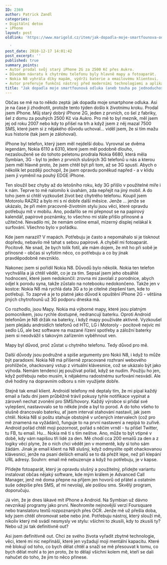 ```yaml
---
ID: 2369
author: Patrick Zandl
categories:
- Digitální detox
- iPhone
layout: post
oldlink: 'https://www.marigold.cz/item/jak-dopadla-moje-smartfounova-odluka-aneb-touha-po-jednoduchosti

  '
post_date: 2010-12-17 14:01:42
post_excerpt: ''
published: true
summary_points:
- Autor prodal svůj starý iPhone 2G za 2500 Kč přes Aukro.
- Důvodem návratu k chytrému telefonu byly hlavně mapy a fotoaparát.
- Nokia N8 vyhrála díky mapám, výdrži baterie a emailovému klientovi.
- Autor preferuje funkční nástroj před moderními technologiemi a aplikacemi.
title: "Jak dopadla moje smartfounová odluka (aneb touha po jednoduchosti)"
---
```


Občas se mě na to někdo zeptá: jak dopadla moje smartphone odluka. Asi je na čase ji zhodnotit, protože tento týden došlo k životnímu kroku. Prodal jsem iPhone. Můj starý dobrý iPhone 2G, jeden z prvních, co šel z fabriky, šel z domu za pouhých 2500 Kč via Aukro. Pro mě to byl mezník, měl jsem jej od roku 2007 nebo kdy to přišel na trh a když jsem z něj mazal 7500 SMS, které jsem si z nějakého důvodu uchoval... viděl jsem, že si tím mažu kus historie (tak jsem je zálohoval).

iPhone byl telefon, který jsem měl nejdelší dobu. Vyrovnal se dvěma legendám, Nokia 6110 a 6310, které jsem měl podobně dlouho, nezaslouženě se do tohoto peletonu prodrala Nokia 6680, která měla Symbian, 3G - byl to jeden z prvních slušných 3G telefonů u nás a kterou jsem měl hlavně proto, že jsem chtěl být při tom, až se 3G spustí. Abych o několik let později pochopil, že jsem opravdu poněkud napřed - a v klidu jsem ji vyměnil na pouhý EDGE iPhone. 

Ten sloužil bez chyby až do letošního roku, kdy 3G přišlo v použitelné míře i k nám. Teprve to mě nalomilo k úvahám, zda nepřejít na jiný mobil. A do toho jsem si chtěl vyzkoušet život bez chytrého telefonu. Koupil jsem Motorolu RAZR2 a bylo mi s ní dobře další měsíce. Jenže ... jenže se ukázalo, že při mém pracovně-životním stylu jsou věci, které opravdu potřebuju mít v mobilu. Ano, podařilo se mi přepnout se na papírový kalendář, papírové poznámky, to všechno mi stále přišlo přínosné a užitečné. Nevadilo mi, že nemám online email, mizerný displej nelákal k surfování. Všechno bylo v pořádku. 

Kde jsem narazil? V mapách. Potřebuju je často a nepomáhalo si je tisknout dopředu, nebavilo mě tahat s sebou papírové. A chyběl mi fotoaparát. Pocitově. Ne snad, že bych tolik fotil, ale mám dojem, že mít ho při sobě je přínosné - občas si vyfotím něco, co potřebuju a co by jinak pravděpodobně nevzniklo. 

Nakonec jsem si pořídil Nokia N8. Důvodů bylo několik. Nokia ten telefon vychválila a já chtěl vědět, co je za tím. Sepsal jsem jeho obsáhlé hodnocení, které jsem nedokončil: zrovna mi zavolali z porodnice, abych odjel k porodu syna, takže zůstalo na notebooku nedokončeno. Takže jen v kostce: Nokia N8 má rychlá data 3G a to je citelné zlepšení tam, kde to potřebuji. To zaprvé a je to platné jako důvod k opuštění iPhone 2G - většina jiných chytrofounů už 3G podporu dneska má. 

Co rozhodlo, jsou Mapy. Nokia má výborné mapy, které jsou platným pomocníkem, jsou rychle dostupné, nedrancují baterku. Oproti Android telefonům je N8 držák na baterky, i když mapy používáte aktivně. Vyzkoušel jsem plejádu androidích telefonů od HTC, LG i Motoroly - pocitově nejvíc mi sedlo LG, ale bez software na mazané řízení spotřeby a záložní baterky jsem si neodvážil s takovým zařízením vyběhnout ven. 

Mapy byl důvod, proč zůstat u chytrého telefonu. Tedy důvod pro mě. 

Další důvody jsou podružné a spíše argumenty pro Nokii N8, i když to může být paradoxní. Nokia N8 má příšerně zpracované rozhraní webového prohlížeče, ohackovaný vstup z virtuální klávesnice, což se ukázalo být jako výhoda. Nemám tendenci jej používat pořád, když se nudím. Použiju ho jen, když potřebuju nebo musím, k nějakému radostnému surfování nesvádí. Ale dvě hodiny na dopravním odboru s ním využijete dobře. 

Stejně tak email klient. Androidí telefony mě deptaly tím, že mi pípal každý email a řadu dní jsem průběžně trávil pokusy tyhle notifikace vypínat a zároveň nechat zvonění pro SMS/hovory. Každý výrobce si přidal své vylepšení, nastavovalo se to někde jinde a byl to porod. A do toho všeho to slušně drancovalo baterku, ať jsem interval stahování nastavil, jak jsem chtěl. Nokia N8 si poštu stahuje obstojně v určených intervalech (což pro mě znamená na vyžádání), funguje to na první nastavení a nepípá to zuřivě. Android pořád chtěl moji pozornost, pořád s něčím vrněl - tu přišel Twitter, tu FB, tu email. Hu... Nokia mě tí s tím neštve. Ano, může to být vtipné v době, kdy vám napíšou tři lidé za den. Mě chodí cca 200 emailů za den a z logiky věci plyne, že o nich chci vědět jen v momentě, kdy si toho sám žádám. Jinak je email klient na N8 slušný, když odmyslíte opět ohackovanou klávesnici, jenže na psaní delších emailů se to dá přežít lépe, než při klepání URL adresy. Souhrn: email mě nebuzeruje a když ho potřebuju, je v kapse. 

Přidejte fotoaparát, který je opravdu slušný a použitelný, přidejte variantu instalovat občas nějaký software, kde mým králem je Advanced Call Manager, jenž mě doma přepne na příjem jen hovorů od přátel a ostatním suše odepíše přes SMS, ať mi nevolají, ale pošlou sms. Skvělý program, doporučuju. 

Já vím, že je dnes lákavé mít iPhone a Android. Na Symbian už dávno nevznikají programy jako první. Neohromíte nejnovější verzí Foursquare nebo translatoru textů rozpoznaných přes OCR. Jenže mě už přešla doba, kdy jsem chtěl ohromovat sebe nebo jiné. Potřebuju nástroj, který slouží mě, nikoliv který mě svádí nesmysly ve stylu: všichni to zkusili, kdy to zkusíš ty? Nebo už jsi tak definitivně out? 

Asi jsem definitivně out. Chci ze svého života vyřadit zbytné technologie, věci, které mi nic nepřináší, které jen vyžadují moji mentální kapacitu. Které mě blokují od toho, co bych dělat chtěl a snaží se mě přesouvat k tomu, co bych dělat mohl a to jen proto, že to dělají všichni kolem mě, kteří se dali nahučet do toho, že jim to něco přinese.